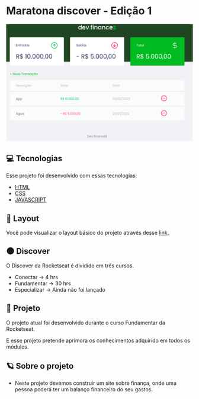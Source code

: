 # Maratona discover - Edição 1

![Página Principal com sidebar-fechado](https://github.com/WendelSantosNunes/Maratona-discover-Edi-1/blob/main/assets/imgReadme/Captura%20de%20tela%20de%202022-01-02%2015-10-40.png?raw=true)

## 💻 **Tecnologias**

Esse projeto foi desenvolvido com essas tecnologias:

- [HTML](https://developer.mozilla.org/pt-BR/docs/Web/HTML)
- [CSS](https://developer.mozilla.org/pt-BR/docs/Web/CSS)
- [JAVASCRIPT](https://developer.mozilla.org/pt-BR/docs/Web/JavaScript)

## 🎨 **Layout**

Você pode visualizar o layout básico do projeto através desse [link](<https://www.figma.com/file/7yKYdkwtfzWla0Ba2uNABV/dev.finance%24-Maratona-Discover-(Copy)?node-id=0%3A1>).

## :new_moon: **Discover**

O Discover da Rocketseat é dividido em três cursos.

- Conectar -> 4 hrs
- Fundamentar -> 30 hrs
- Especializar -> Ainda não foi lançado

## 🚀 **Projeto**

O projeto atual foi desenvolvido durante o curso Fundamentar da Rocketseat.

E esse projeto pretende aprimora os conhecimentos adquirido em todos os módulos.

## :ringed_planet: **Sobre o projeto**

- Neste projeto devemos construir um site sobre finança, onde uma pessoa poderá ter um balanço financeiro do seu gastos.
